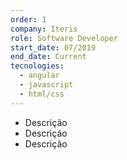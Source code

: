```yaml
---
order: 1
company: Iteris
role: Software Developer
start_date: 07/2019
end_date: Current
tecnologies:
  - angular
  - javascript
  - html/css
---
```

- Descrição
- Descrição
- Descrição